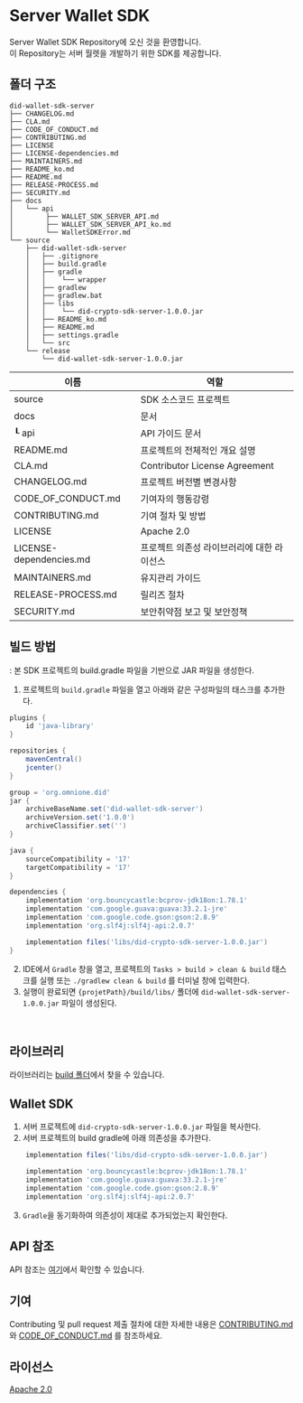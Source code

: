 # Server Wallet SDK

Server Wallet SDK Repository에 오신 것을 환영합니다. <br>이 Repository는 서버 월렛을 개발하기 위한 SDK를 제공합니다.

## 폴더 구조
```
did-wallet-sdk-server
├── CHANGELOG.md
├── CLA.md
├── CODE_OF_CONDUCT.md
├── CONTRIBUTING.md
├── LICENSE
├── LICENSE-dependencies.md
├── MAINTAINERS.md
├── README_ko.md
├── README.md
├── RELEASE-PROCESS.md
├── SECURITY.md
├── docs
│   └── api
│        ├── WALLET_SDK_SERVER_API.md
│        ├── WALLET_SDK_SERVER_API_ko.md
│        └── WalletSDKError.md
└── source
    ├── did-wallet-sdk-server
    │   ├── .gitignore
    │   ├── build.gradle
    │   ├── gradle
    │   │    └── wrapper
    │   ├── gradlew
    │   ├── gradlew.bat
    │   ├── libs
    │   │    └── did-crypto-sdk-server-1.0.0.jar 
    │   ├── README_ko.md
    │   ├── README.md
    │   ├── settings.gradle
    │   └── src
    └── release
        └── did-wallet-sdk-server-1.0.0.jar
```

|  이름 |         역할                    |
| ------- | ------------------------------------ |
| source  |  SDK 소스코드 프로젝트             |
| docs  |   문서            |
| ┖ api  |  API 가이드 문서          |
| README.md  |  프로젝트의 전체적인 개요 설명     |
| CLA.md             | Contributor License Agreement|
| CHANGELOG.md| 프로젝트 버전별 변경사항           |
| CODE_OF_CONDUCT.md| 기여자의 행동강령            |
| CONTRIBUTING.md| 기여 절차 및 방법           |
| LICENSE                 | Apache 2.0                                      |
| LICENSE-dependencies.md| 프로젝트 의존성 라이브러리에 대한 라이선스  |
| MAINTAINERS.md          | 유지관리 가이드      |
| RELEASE-PROCESS.md      | 릴리즈 절차       |
| SECURITY.md| 보안취약점 보고 및 보안정책  | 

## 빌드 방법
: 본 SDK 프로젝트의 build.gradle 파일을 기반으로 JAR 파일을 생성한다.
1. 프로젝트의 `build.gradle` 파일을 열고 아래와 같은 구성파일의 태스크를 추가한다.

```groovy
plugins {
    id 'java-library'
}

repositories {
    mavenCentral()
    jcenter()
}

group = 'org.omnione.did'
jar {
    archiveBaseName.set('did-wallet-sdk-server') 
    archiveVersion.set('1.0.0')
    archiveClassifier.set('') 
}

java {
    sourceCompatibility = '17'
    targetCompatibility = '17'
}

dependencies {
    implementation 'org.bouncycastle:bcprov-jdk18on:1.78.1'
    implementation 'com.google.guava:guava:33.2.1-jre'
    implementation 'com.google.code.gson:gson:2.8.9'
    implementation 'org.slf4j:slf4j-api:2.0.7'

    implementation files('libs/did-crypto-sdk-server-1.0.0.jar')
}

```

2. IDE에서 `Gradle` 창을 열고, 프로젝트의 `Tasks > build > clean & build` 태스크를 실행 또는 `./gradlew clean & build` 를 터미널 창에 입력한다.
3. 실행이 완료되면 `{projetPath}/build/libs/` 폴더에 `did-wallet-sdk-server-1.0.0.jar` 파일이 생성된다.

<br>

## 라이브러리

라이브러리는 [build 폴더](/source/release/)에서 찾을 수 있습니다.

## Wallet SDK
1. 서버 프로젝트에 `did-crypto-sdk-server-1.0.0.jar` 파일을 복사한다.
2. 서버 프로젝트의 build gradle에 아래 의존성을 추가한다.

```groovy
    implementation files('libs/did-crypto-sdk-server-1.0.0.jar')

    implementation 'org.bouncycastle:bcprov-jdk18on:1.78.1'
    implementation 'com.google.guava:guava:33.2.1-jre'
    implementation 'com.google.code.gson:gson:2.8.9'
    implementation 'org.slf4j:slf4j-api:2.0.7'
```
3. `Gradle`을 동기화하여 의존성이 제대로 추가되었는지 확인한다.

## API 참조

API 참조는 [여기](docs/api/WALLET_SDK_SERVER_API_ko.md)에서 확인할 수 있습니다.

## 기여

Contributing 및 pull request 제출 절차에 대한 자세한 내용은 [CONTRIBUTING.md](CONTRIBUTING.md)와 [CODE_OF_CONDUCT.md](CODE_OF_CONDUCT.md) 를 참조하세요.

## 라이선스
[Apache 2.0](LICENSE)